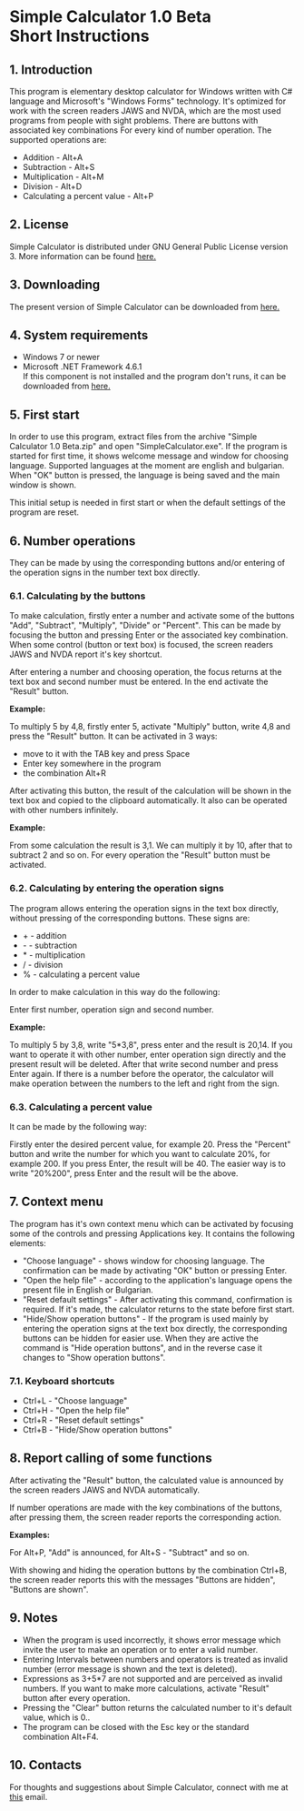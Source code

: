 <!DOCTYPE html>
<html>
	
<body>

<h1>Simple Calculator 1.0 Beta<br />
Short Instructions<br /></h1>

<a name="toc1"></a>
<h2>1. Introduction</h2>

<p>
This program is elementary desktop calculator for Windows written with C# language and Microsoft's "Windows Forms" technology. It's optimized for work with the screen readers JAWS and NVDA, which are the most used programs from people with sight problems. There are buttons with associated key combinations For every kind of number operation. The supported operations are:
</p>
<ul>
<li>Addition - Alt+A</li>
<li>Subtraction - Alt+S</li>
<li>Multiplication - Alt+M</li>
<li>Division - Alt+D</li>
<li>Calculating a percent value - Alt+P</li>
</ul>

<a name="toc2"></a>
<h2>2. License</h2>

<p>
 Simple Calculator is distributed under GNU General Public License version 3. More information can be found <A Href="https://github.com/stefantsvyatkov/simple-calculator/blob/master/LICENSE.md">here.</A>
</p>

<a name="toc3"></a>
<h2>3. Downloading</h2>

<p>
The present version of Simple Calculator can be downloaded from <A Href="https://github.com/stefantsvyatkov/simple-calculator/releases">here.</A>
</p>

<a name="toc4"></a>
<h2>4. System requirements</h2>

<ul>
<li>Windows 7 or newer</li>
<li>Microsoft .NET Framework 4.6.1<br />
 If this component is not installed and the program don't runs, it can be downloaded from <a href="https://download.microsoft.com/download/3/5/9/35980F81-60F4-4DE3-88FC-8F962B97253B/NDP461-KB3102438-Web.exe">here.</a>
</li>
</ul>

<a name="toc5"></a>
<h2>5. First start</h2>

<p>
In order to use this program, extract files from the archive "Simple Calculator 1.0 Beta.zip" and open "SimpleCalculator.exe". 
If the program is started for first time, it shows welcome message and window for choosing language. Supported languages at the moment are english and bulgarian. When "OK" button is pressed, the language is being saved and the main window is shown.
</p>
<p>
This initial setup is needed in first start or when the default settings of the program are reset.
</p>

<a name="toc6"></a>
<h2>6. Number operations</h2>

<p>
They can be made by using the corresponding buttons and/or entering of the operation signs in the number text box directly.
</p>

<a name="toc61"></a>
<h3>6.1. Calculating by the buttons</h3>

<p>
To make calculation, firstly enter a number and activate some of the buttons "Add", "Subtract", "Multiply", "Divide" or "Percent". This can be made by focusing the button and pressing Enter or the associated key combination. When some control (button or text box) is focused, the screen readers JAWS and NVDA report it's key shortcut.
</p>
<p>
After entering a number and choosing operation, the focus returns at the text box and second number must be entered. In the end activate the "Result" button.
</p>
<p><strong>
Example:
</p></strong>
<p>
To multiply 5 by 4,8, firstly enter 5, activate "Multiply" button, write 4,8 and press the "Result" button. It can be activated in 3 ways:
</p>
<ul>
<li>move to it with the TAB key and press Space</li>
<li>Enter key somewhere in the program</li>
<li>the combination Alt+R</li>
</ul>
<p>
After activating this button, the result of the calculation will be shown in the text box and copied to the clipboard automatically. It also can be operated with other numbers infinitely.
</p>
<p><strong>
Example:
</p></strong>
<p>
From some calculation the result is 3,1. We can multiply it by 10, after that to subtract 2 and so on. For every operation the "Result" button must be activated.
</p>

<a name="toc62"></a>
<h3>6.2. Calculating by entering the operation signs</h3>

<p>
The program allows entering the operation signs in the text box directly, without pressing of the corresponding buttons. These signs are:
</p>
<ul>
<li>+ - addition</li>
<li>- - subtraction</li>
<li>* - multiplication</li>
<li>/ - division</li>
<li>% - calculating a percent value</li>
</ul>
<p>
In order to make calculation in this way do the following:
</p>
<p>
Enter first number, operation sign and second number.
</p>
<p><strong>
Example:
</p></strong>
<p>
To multiply 5 by 3,8, write "5*3,8", press enter and the result is 20,14. If you want to operate it with other number, enter operation sign directly and the present result will be deleted. After that write second number and press Enter again. If there is a number before the operator, the calculator will make operation between the numbers to the left and right from the sign.
</p>

<a name="toc63"></a>
<h3>6.3. Calculating a percent value</h3>

<p>
It can be made by the following way:
</p>
<p>
Firstly enter the desired percent value, for example 20. Press the "Percent" button and write the number for which you want to calculate 20%, for example 200. If you press Enter, the result will be 40. The easier way is to write "20%200", press Enter and the result will be the above.
</p>

<a name="toc7"></a>
<h2>7. Context menu</h2>

<p>
The program has it's own context menu which can be activated by focusing some of the controls and pressing Applications key. It contains the following elements:
</p>
<ul>
<li>"Choose language" - shows window for choosing language. The confirmation can be made by activating "OK" button or pressing Enter.</li>
<li>"Open the help file" - according to the application's language opens the present file in English or Bulgarian.</li>
<li>"Reset default settings" - After activating this command, confirmation is required. If it's made, the calculator returns to the state before first start.</li>
<li>"Hide/Show operation buttons" - If the program is used mainly by entering the operation signs at the text box directly, the corresponding buttons can be hidden for easier use. When they are active the command is "Hide operation buttons", and in the reverse case it changes to "Show operation buttons".</li>
</ul>

<a name="toc71"></a>
<h3>7.1. Keyboard shortcuts</h3>

<ul>
<li>Ctrl+L - "Choose language"</li>
<li>Ctrl+H - "Open the help file"</li>
<li>Ctrl+R - "Reset default settings"</li>
<li>Ctrl+B - "Hide/Show operation buttons"</li>
</ul>

<a name="toc8"></a>
<h2>8. Report calling of some functions</h2>

<p>
After activating the "Result" button, the calculated value is announced by the screen readers JAWS and NVDA automatically.
</p>
<p>
If number operations are made with the key combinations of the buttons, after pressing them, the screen reader reports the corresponding action.
</p>
<p><strong>
Examples:
</p></strong>
<p>
For Alt+P, "Add" is announced, for Alt+S - "Subtract" and so on.
</p>
<p>
With showing and hiding the operation buttons by the combination Ctrl+B, the screen reader reports this with the messages "Buttons are hidden", "Buttons are shown".
</p>

<a name="toc9"></a>
<h2>9. Notes</h2>

<ul>
<li>When the program is used incorrectly, it shows error message which invite the user to make an operation or to enter a valid number.</li>
<li>Entering Intervals between numbers and operators is treated as invalid number (error message is shown and the text is deleted).</li>
<li>Expressions as 3+5*7 are not supported and are perceived as invalid numbers. If you want to make more calculations, activate "Result" button after every operation.</li>
<li>Pressing the "Clear" button returns the calculated number to it's default value, which is 0..</li>
<li>The program can be closed with the Esc key or the standard combination Alt+F4.</li>
</ul>

<a name="toc10"></a>
<h2>10. Contacts</h2>

<p>
For thoughts and suggestions about Simple Calculator, connect with me at <a href="mailto:stefcho.cvetkov@gmail.com">this</a> email.
</p>

</body>
	
</html>